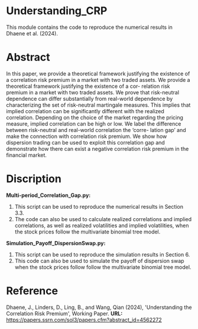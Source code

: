 # Understanding_CRP
This module contains the code to reproduce the numerical results in Dhaene et al. (2024).

# Abstract
In this paper, we provide a theoretical framework justifying the existence of a correlation risk premium in a market with two traded assets. We provide a theoretical framework justifying the existence of a cor- relation risk premium in a market with two traded assets. We prove that risk-neutral dependence can differ substantially from real-world dependence by characterizing the set of risk-neutral martingale measures. This implies that implied correlation can be significantly different with the realized correlation. Depending on the choice of the market regarding the pricing measure, implied correlation can be high or low. We label the difference between risk-neutral and real-world correlation the ‘corre- lation gap’ and make the connection with correlation risk premium. We show how dispersion trading can be used to exploit this correlation gap and demonstrate how there can exist a negative correlation risk premium in the financial market. 

# Discription
**Multi-period_Correlation_Gap.py:**
1. This script can be used to reproduce the numerical results in Section 3.3.
2. The code can also be used to calculate realized correlations and implied correlations, as well as realized volatilities and implied volatilities, when the stock prices follow the multivariate binomial tree model.

**Simulation_Payoff_DispersionSwap.py:**
1. This script can be used to reproduce the simulation results in Section 6.
2. This code can also be used to simulate the payoff of dispersion swap when the stock prices follow follow the multivariate binomial tree model.

# Reference
Dhaene, J., Linders, D., Ling, B., and Wang, Qian (2024), 'Understanding the Correlation Risk Premium', Working Paper. **URL:** https://papers.ssrn.com/sol3/papers.cfm?abstract_id=4562272



